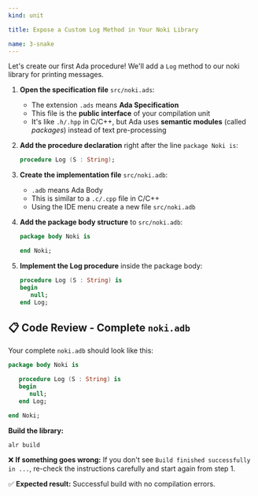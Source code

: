 ```yaml
---
kind: unit

title: Expose a Custom Log Method in Your Noki Library

name: 3-snake
---
```


Let's create our first Ada procedure! We'll add a `Log` method to our noki library for printing messages.

1. **Open the specification file** `src/noki.ads`:
   - The extension `.ads` means **Ada Specification**
   - This file is the **public interface** of your compilation unit
   - It's like `.h/.hpp` in C/C++, but Ada uses **semantic modules** (called *packages*) instead of text pre-processing

2. **Add the procedure declaration** right after the line `package Noki is`:
   ```ada
   procedure Log (S : String);
   ```

3. **Create the implementation file** `src/noki.adb`:
   - `.adb` means Ada Body
   - This is similar to a `.c/.cpp` file in C/C++
   - Using the IDE menu create a new file `src/noki.adb`

4. **Add the package body structure** to `src/noki.adb`:
   ```ada
   package body Noki is

   end Noki;
   ```

5. **Implement the Log procedure** inside the package body:
   ```ada
   procedure Log (S : String) is
   begin
      null;
   end Log;
   ```

## 📋 **Code Review - Complete `noki.adb`**

Your complete `noki.adb` should look like this:

```ada
package body Noki is

   procedure Log (S : String) is
   begin
      null;
   end Log;

end Noki;
```

**Build the library:**
```bash
alr build
```

❌ **If something goes wrong:** If you don't see `Build finished successfully in ...`, re-check the instructions carefully and start again from step 1.

✅ **Expected result:** Successful build with no compilation errors.
